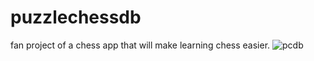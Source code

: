 # puzzlechessdb
fan project of a chess app that will make learning chess easier.
![pcdb](https://user-images.githubusercontent.com/113934919/227656379-90a1aa87-f607-4975-a824-ab6515ae73de.png)

